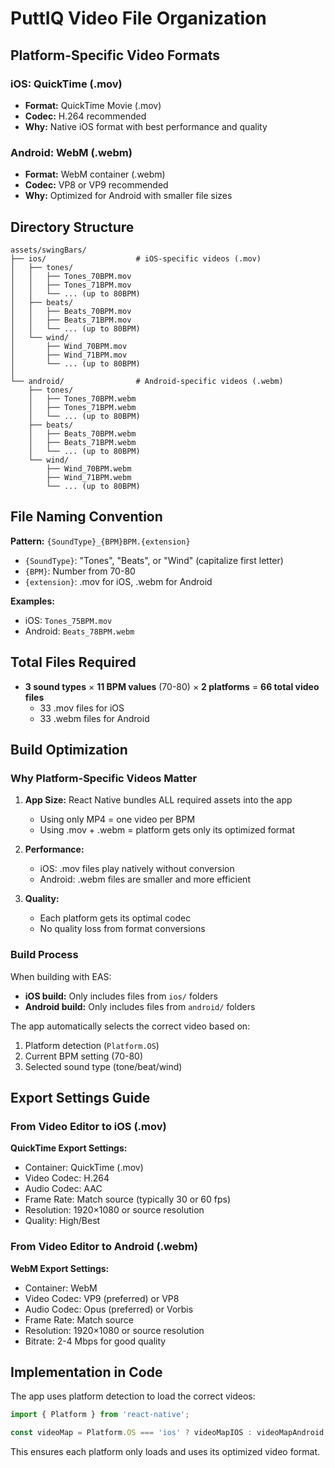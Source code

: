 # PuttIQ Video File Organization

## Platform-Specific Video Formats

### iOS: QuickTime (.mov)
- **Format:** QuickTime Movie (.mov)
- **Codec:** H.264 recommended
- **Why:** Native iOS format with best performance and quality

### Android: WebM (.webm)
- **Format:** WebM container (.webm)
- **Codec:** VP8 or VP9 recommended
- **Why:** Optimized for Android with smaller file sizes

## Directory Structure

```
assets/swingBars/
├── ios/                    # iOS-specific videos (.mov)
│   ├── tones/
│   │   ├── Tones_70BPM.mov
│   │   ├── Tones_71BPM.mov
│   │   └── ... (up to 80BPM)
│   ├── beats/
│   │   ├── Beats_70BPM.mov
│   │   ├── Beats_71BPM.mov
│   │   └── ... (up to 80BPM)
│   └── wind/
│       ├── Wind_70BPM.mov
│       ├── Wind_71BPM.mov
│       └── ... (up to 80BPM)
│
└── android/                # Android-specific videos (.webm)
    ├── tones/
    │   ├── Tones_70BPM.webm
    │   ├── Tones_71BPM.webm
    │   └── ... (up to 80BPM)
    ├── beats/
    │   ├── Beats_70BPM.webm
    │   ├── Beats_71BPM.webm
    │   └── ... (up to 80BPM)
    └── wind/
        ├── Wind_70BPM.webm
        ├── Wind_71BPM.webm
        └── ... (up to 80BPM)
```

## File Naming Convention

**Pattern:** `{SoundType}_{BPM}BPM.{extension}`

- `{SoundType}`: "Tones", "Beats", or "Wind" (capitalize first letter)
- `{BPM}`: Number from 70-80
- `{extension}`: .mov for iOS, .webm for Android

**Examples:**
- iOS: `Tones_75BPM.mov`
- Android: `Beats_78BPM.webm`

## Total Files Required

- **3 sound types** × **11 BPM values** (70-80) × **2 platforms** = **66 total video files**
  - 33 .mov files for iOS
  - 33 .webm files for Android

## Build Optimization

### Why Platform-Specific Videos Matter

1. **App Size:** React Native bundles ALL required assets into the app
   - Using only MP4 = one video per BPM
   - Using .mov + .webm = platform gets only its optimized format

2. **Performance:**
   - iOS: .mov files play natively without conversion
   - Android: .webm files are smaller and more efficient

3. **Quality:**
   - Each platform gets its optimal codec
   - No quality loss from format conversions

### Build Process

When building with EAS:
- **iOS build:** Only includes files from `ios/` folders
- **Android build:** Only includes files from `android/` folders

The app automatically selects the correct video based on:
1. Platform detection (`Platform.OS`)
2. Current BPM setting (70-80)
3. Selected sound type (tone/beat/wind)

## Export Settings Guide

### From Video Editor to iOS (.mov)

**QuickTime Export Settings:**
- Container: QuickTime (.mov)
- Video Codec: H.264
- Audio Codec: AAC
- Frame Rate: Match source (typically 30 or 60 fps)
- Resolution: 1920×1080 or source resolution
- Quality: High/Best

### From Video Editor to Android (.webm)

**WebM Export Settings:**
- Container: WebM
- Video Codec: VP9 (preferred) or VP8
- Audio Codec: Opus (preferred) or Vorbis
- Frame Rate: Match source
- Resolution: 1920×1080 or source resolution
- Bitrate: 2-4 Mbps for good quality

## Implementation in Code

The app uses platform detection to load the correct videos:

```javascript
import { Platform } from 'react-native';

const videoMap = Platform.OS === 'ios' ? videoMapIOS : videoMapAndroid;
```

This ensures each platform only loads and uses its optimized video format.